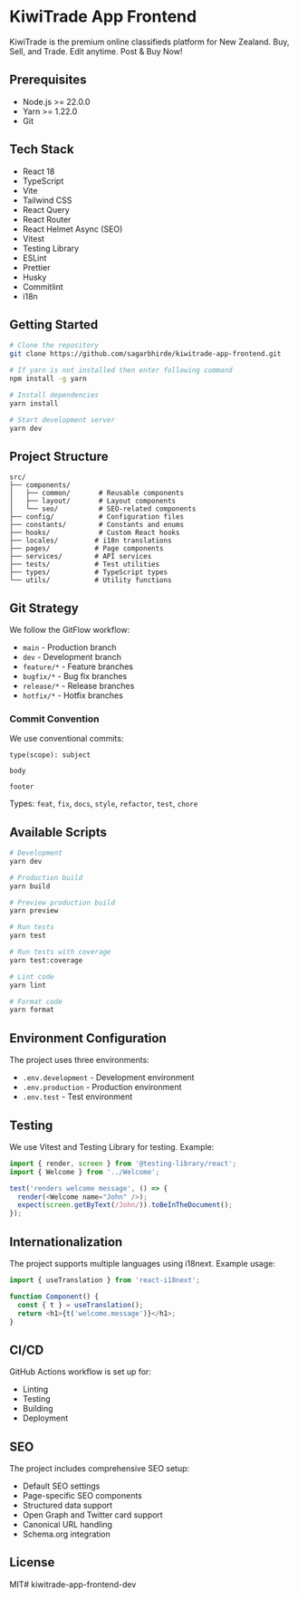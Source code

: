 # KiwiTrade App Frontend

KiwiTrade is the premium online classifieds platform for New Zealand. Buy, Sell, and Trade. Edit anytime. Post & Buy Now!

## Prerequisites

- Node.js >= 22.0.0
- Yarn >= 1.22.0
- Git

## Tech Stack

- React 18
- TypeScript
- Vite
- Tailwind CSS
- React Query
- React Router
- React Helmet Async (SEO)
- Vitest
- Testing Library
- ESLint
- Prettier
- Husky
- Commitlint
- i18n

## Getting Started

```bash
# Clone the repository
git clone https://github.com/sagarbhirde/kiwitrade-app-frontend.git

# If yarn is not installed then enter following command
npm install -g yarn

# Install dependencies
yarn install

# Start development server
yarn dev
```

## Project Structure

```
src/
├── components/
│   ├── common/       # Reusable components
│   ├── layout/       # Layout components
│   └── seo/          # SEO-related components
├── config/           # Configuration files
├── constants/        # Constants and enums
├── hooks/            # Custom React hooks
├── locales/         # i18n translations
├── pages/           # Page components
├── services/        # API services
├── tests/           # Test utilities
├── types/           # TypeScript types
└── utils/           # Utility functions
```

## Git Strategy

We follow the GitFlow workflow:

- `main` - Production branch
- `dev` - Development branch
- `feature/*` - Feature branches
- `bugfix/*` - Bug fix branches
- `release/*` - Release branches
- `hotfix/*` - Hotfix branches

### Commit Convention

We use conventional commits:

```
type(scope): subject

body

footer
```

Types: `feat`, `fix`, `docs`, `style`, `refactor`, `test`, `chore`

## Available Scripts

```bash
# Development
yarn dev

# Production build
yarn build

# Preview production build
yarn preview

# Run tests
yarn test

# Run tests with coverage
yarn test:coverage

# Lint code
yarn lint

# Format code
yarn format
```

## Environment Configuration

The project uses three environments:

- `.env.development` - Development environment
- `.env.production` - Production environment
- `.env.test` - Test environment

## Testing

We use Vitest and Testing Library for testing. Example:

```typescript
import { render, screen } from '@testing-library/react';
import { Welcome } from '../Welcome';

test('renders welcome message', () => {
  render(<Welcome name="John" />);
  expect(screen.getByText(/John/)).toBeInTheDocument();
});
```

## Internationalization

The project supports multiple languages using i18next. Example usage:

```typescript
import { useTranslation } from 'react-i18next';

function Component() {
  const { t } = useTranslation();
  return <h1>{t('welcome.message')}</h1>;
}
```

## CI/CD

GitHub Actions workflow is set up for:

- Linting
- Testing
- Building
- Deployment

## SEO

The project includes comprehensive SEO setup:

- Default SEO settings
- Page-specific SEO components
- Structured data support
- Open Graph and Twitter card support
- Canonical URL handling
- Schema.org integration

## License

MIT# kiwitrade-app-frontend-dev

